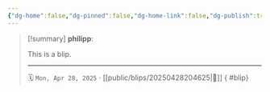 ```yaml
---
{"dg-home":false,"dg-pinned":false,"dg-home-link":false,"dg-publish":true,"type":"blip","disabled rules":["yaml-title","yaml-title-alias","file-name-heading"],"created-date":"2025-04-28T20:46:25","updated-date":"2025-04-30T13:35:17","title":"philipp @ Apr 28, 2025","dg-path":"blips/20250428204625.md","permalink":"/blips/20250428204625/","dgPassFrontmatter":true,"created":"2025-04-28T20:46:25","updated":"2025-04-30T13:35:17"}
---
```


> [!summary] **philipp**:
>
> This is a blip.
> - - -
>
> 🗓️ `Mon, Apr 28, 2025` · [[public/blips/20250428204625\|🔗]]
{ #blip}

